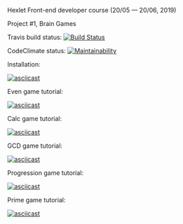 Hexlet Front-end developer course (20/05 — 20/06, 2019)

Project #1, Brain Games


Travis build status:
[![Build Status](https://travis-ci.com/robinsout/project-lvl1-s508.svg?branch=master)](https://travis-ci.com/robinsout/project-lvl1-s508)


CodeClimate status:
[![Maintainability](https://api.codeclimate.com/v1/badges/7abc54ff4bc4ee23b50f/maintainability)](https://codeclimate.com/github/robinsout/project-lvl1-s508/maintainability)

Installation:

[![asciicast](https://asciinema.org/a/L6CU6rHbctyR7NvFVqroDVGoA.svg)](https://asciinema.org/a/L6CU6rHbctyR7NvFVqroDVGoA)

Even game tutorial:

[![asciicast](https://asciinema.org/a/I09MbEdg57bLmx9SCeCFyIVVt.svg)](https://asciinema.org/a/I09MbEdg57bLmx9SCeCFyIVVt)

Calc game tutorial:

[![asciicast](https://asciinema.org/a/iECfpdI0gvbBcbXwzr9K1fGRv.svg)](https://asciinema.org/a/iECfpdI0gvbBcbXwzr9K1fGRv)

GCD game tutorial:

[![asciicast](https://asciinema.org/a/bdpfRZ02Ed4V2DjVkVGNIuPry.svg)](https://asciinema.org/a/bdpfRZ02Ed4V2DjVkVGNIuPry)

Progression game tutorial:

[![asciicast](https://asciinema.org/a/iaDNEGRxHfaiL9g3hUdv2gtBY.svg)](https://asciinema.org/a/iaDNEGRxHfaiL9g3hUdv2gtBY)

Prime game tutorial:

[![asciicast](https://asciinema.org/a/haoCjmr2UNtgFNyXwAswVqLYH.svg)](https://asciinema.org/a/haoCjmr2UNtgFNyXwAswVqLYH)
